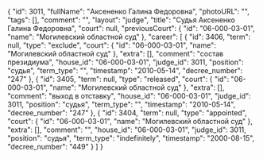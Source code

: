 {
    "id": 3011,
    "fullName": "Аксененко Галина Федоровна",
    "photoURL": "",
    "tags": [],
    "comment": "",
    "layout": "judge",
    "title": "Судья Аксененко Галина Федоровна",
    "court": null,
    "previousCourt": {
        "id": "06-000-03-01",
        "name": "Могилевский областной суд"
    },
    "career": [
        {
            "id": 3406,
            "term": null,
            "type": "exclude",
            "court": {
                "id": "06-000-03-01",
                "name": "Могилевский областной суд"
            },
            "extra": [],
            "comment": "состав президиума",
            "house_id": "06-000-03-01",
            "judge_id": 3011,
            "position": "судья",
            "term_type": "",
            "timestamp": "2010-05-14",
            "decree_number": "247"
        },
        {
            "id": 3405,
            "term": null,
            "type": "released",
            "court": {
                "id": "06-000-03-01",
                "name": "Могилевский областной суд"
            },
            "extra": [],
            "comment": "выход в отставку",
            "house_id": "06-000-03-01",
            "judge_id": 3011,
            "position": "судья",
            "term_type": "",
            "timestamp": "2010-05-14",
            "decree_number": "247"
        },
        {
            "id": 3404,
            "term": null,
            "type": "appointed",
            "court": {
                "id": "06-000-03-01",
                "name": "Могилевский областной суд"
            },
            "extra": [],
            "comment": "",
            "house_id": "06-000-03-01",
            "judge_id": 3011,
            "position": "судья",
            "term_type": "indefinitely",
            "timestamp": "2000-08-15",
            "decree_number": "449"
        }
    ]
}